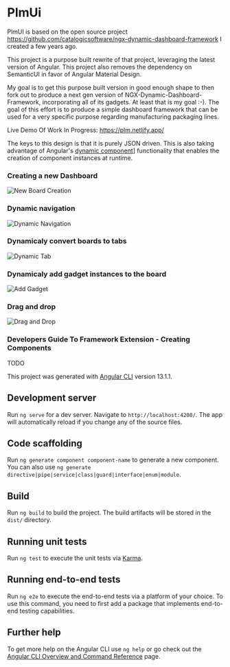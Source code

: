 # PlmUi


PlmUI is based on the open source project https://github.com/catalogicsoftware/ngx-dynamic-dashboard-framework I created a few years ago. 

This project is a purpose built rewrite of that project, leveraging the latest version of Angular. This project also removes the dependency on SemanticUI in favor of Angular Material Design. 

My goal is to get this purpose built version in good enough shape to then fork out to produce a next gen version of NGX-Dynamic-Dashboard-Framework, incorporating all of its gadgets. At least that is my goal :-). The goal of this effort is to produce a simple dashboard framework that can be used for a very specific purpose regarding manufacturing packaging lines. 

Live Demo Of Work In Progress:
https://plm.netlify.app/

The keys to this design is that it is purely JSON driven. This is also taking advantage of Angular's [dynamic component](https://angular.io/guide/dynamic-component-loader)] functionality that enables the creation of component instances at runtime. 


### Creating a new Dashboard
![New Board Creation](https://github.com/jayhamilton/plm-ui/blob/main/documentation/new_board.gif)

### Dynamic navigation
![Dynamic Navigation](https://github.com/jayhamilton/plm-ui/blob/main/documentation/dynamic_navigation.gif)

### Dynamicaly convert boards to tabs
![Dynamic Tab](https://github.com/jayhamilton/plm-ui/blob/main/documentation/dynamic_tab.gif)

### Dynamicaly add gadget instances to the board
![Add Gadget](https://github.com/jayhamilton/plm-ui/blob/main/documentation/add_gadget.gif)

### Drag and drop
![Drag and Drop](https://github.com/jayhamilton/plm-ui/blob/main/documentation/gadget_layout.gif)



### Developers Guide To Framework Extension - Creating Components
TODO


This project was generated with [Angular CLI](https://github.com/angular/angular-cli) version 13.1.1.

## Development server

Run `ng serve` for a dev server. Navigate to `http://localhost:4200/`. The app will automatically reload if you change any of the source files.

## Code scaffolding

Run `ng generate component component-name` to generate a new component. You can also use `ng generate directive|pipe|service|class|guard|interface|enum|module`.

## Build

Run `ng build` to build the project. The build artifacts will be stored in the `dist/` directory.

## Running unit tests

Run `ng test` to execute the unit tests via [Karma](https://karma-runner.github.io).

## Running end-to-end tests

Run `ng e2e` to execute the end-to-end tests via a platform of your choice. To use this command, you need to first add a package that implements end-to-end testing capabilities.

## Further help

To get more help on the Angular CLI use `ng help` or go check out the [Angular CLI Overview and Command Reference](https://angular.io/cli) page.
